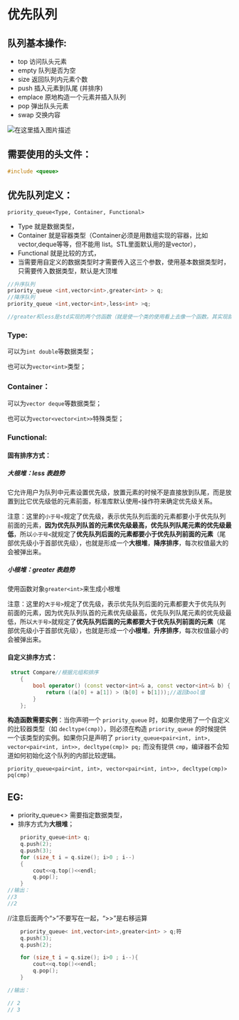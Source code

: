 # 优先队列

## 队列基本操作:

- top 访问队头元素
- empty 队列是否为空
- size 返回队列内元素个数
- push 插入元素到队尾 (并排序)
- emplace 原地构造一个元素并插入队列
- pop 弹出队头元素
- swap 交换内容



![在这里插入图片描述](https://img-blog.csdnimg.cn/2019112221252138.png)

## **需要使用的头文件：**

```cpp
#include <queue>
```

## 优先队列定义：



`priority_queue<Type, Container, Functional>`

- Type 就是数据类型，
- Container 就是容器类型（Container必须是用数组实现的容器，比如vector,deque等等，但不能用 list。STL里面默认用的是vector），
- Functional 就是比较的方式，
- 当需要用自定义的数据类型时才需要传入这三个参数，使用基本数据类型时，只需要传入数据类型，默认是大顶堆
  

```c
//升序队列
priority_queue <int,vector<int>,greater<int> > q;
//降序队列
priority_queue <int,vector<int>,less<int> >q;

//greater和less是std实现的两个仿函数（就是使一个类的使用看上去像一个函数。其实现就是类中实现一个operator()，这个类就有了类似函数的行为，就是一个仿函数类了）

```

### Type:

可以为`int double`等数据类型；

也可以为`vector<int>`类型；

### Container：

可以为`vector deque`等数据类型；

也可以为`vector<vector<int>>`特殊类型；

### Functional:

#### 固有排序方式：

##### **大根堆：less 表趋势**

它允许用户为队列中元素设置优先级，放置元素的时候不是直接放到队尾，而是放置到比它优先级低的元素前面，标准库默认使用`<`操作符来确定优先级关系。

注意：这里的`小于号<`规定了优先级，表示优先队列后面的元素都要小于优先队列前面的元素，**因为优先队列队首的元素优先级最高，优先队列队尾元素的优先级最低**，所以`小于号<`就规定了**优先队列后面的元素都要小于优先队列前面的元素**（尾部优先级小于首部优先级），也就是形成一个**大根堆**，**降序排序**，每次权值最大的会被弹出来。



##### **小根堆：greater** 表趋势

使用函数对象`greater<int>`来生成小根堆

注意：这里的`大于号>`规定了优先级，表示优先队列后面的元素都要大于优先队列前面的元素，因为优先队列队首的元素优先级最高，优先队列队尾元素的优先级最低，所以`大于号>`就规定了**优先队列后面的元素都要大于优先队列前面的元素**（尾部优先级小于首部优先级），也就是形成一个**小根堆**，**升序排序**，每次权值最小的会被弹出来。

#### 自定义排序方式：

```c++
 struct Compare//根据元组和排序
    {
        bool operator() (const vector<int>& a, const vector<int>& b) {
            return ((a[0] + a[1]) > (b[0] + b[1]));//返回bool值
        }
    };
```

**构造函数需要实例**：当你声明一个 `priority_queue` 时，如果你使用了一个自定义的比较器类型（如 `decltype(cmp)`），则必须在构造 `priority_queue` 的时候提供一个该类型的实例。如果你只是声明了 `priority_queue<pair<int, int>, vector<pair<int, int>>, decltype(cmp)> pq;` 而没有提供 `cmp`，编译器不会知道如何初始化这个队列的内部比较逻辑。

 `priority_queue<pair<int, int>, vector<pair<int, int>>, decltype(cmp)> pq(cmp)`

## EG:

-   priority_queue<> 需要指定数据类型，
- 排序方式为**大根堆**；

```c++
    priority_queue<int> q;
    q.push(2);
    q.push(3);
    for (size_t i = q.size(); i>0 ; i--)
    {
        cout<<q.top()<<endl;
        q.pop();
    }
//输出：
//3
//2
```



//注意后面两个“>”不要写在一起，“>>”是右移运算

```c++
    priority_queue< int,vector<int>,greater<int> > q;符
    q.push(3);
    q.push(2);

    for (size_t i = q.size(); i>0 ; i--){
        cout<<q.top()<<endl;
        q.pop();
    }

//输出：

// 2
// 3
```

